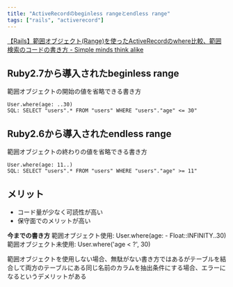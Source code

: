 ```yaml
---
title: "ActiveRecordのbeginless rangeとendless range"
tags: ["rails", "activerecord"]
---
```


[【Rails】範囲オブジェクト(Range)を使ったActiveRecordのwhere比較、範囲検索のコードの書き方 - Simple minds think alike](https://simple-minds-think-alike.moritamorie.com/entry/active-record-where-with-range)

## Ruby2.7から導入されたbeginless range
範囲オブジェクトの開始の値を省略できる書き方

```
User.where(age: ..30)
SQL: SELECT "users".* FROM "users" WHERE "users"."age" <= 30"
```

## Ruby2.6から導入されたendless range
範囲オブジェクトの終わりの値を省略できる書き方

```
User.where(age: 11..)
SQL: SELECT "users".* FROM "users" WHERE "users"."age" >= 11"
```

## メリット
* コード量が少なく可読性が高い
* 保守面でのメリットが高い

**今までの書き方**
範囲オブジェクト使用: User.where(age: - Float::INFINITY..30)
範囲オブジェクト未使用: User.where('age < ?', 30)

範囲オブジェクトを使用しない場合、無駄がない書き方ではあるがテーブルを結合して両方のテーブルにある同じ名前のカラムを抽出条件にする場合、エラーになるというデメリットがある
